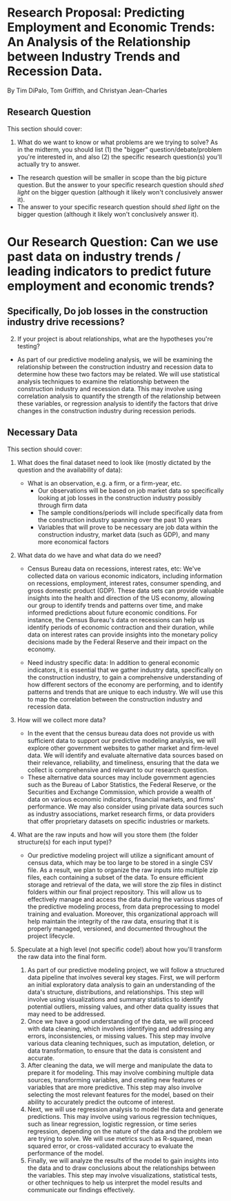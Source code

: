 # Research Proposal: Predicting Employment and Economic Trends: An Analysis of the Relationship between Industry Trends and Recession Data. 

By Tim DiPalo, Tom Griffith, and Christyan Jean-Charles

## Research Question

This section should cover:
1. What do we want to know or what problems are we trying to solve? As in the midterm, you should list (1) the "bigger" question/debate/problem you're interested in, and also (2) the specific research question(s) you'll actually try to answer. 
  - The research question will be smaller in scope than the big picture question. But the answer to your specific research question should _shed light_ on the bigger question (although it likely won't conclusively answer it).
  - The answer to your specific research question should _shed light_ on the bigger question (although it likely won't conclusively answer it).

# Our Research Question: Can we use past data on industry trends / leading indicators to predict future employment and economic trends? 

## Specifically, Do job losses in the construction industry drive recessions?

2. If your project is about relationships, what are the hypotheses you're testing?
- As part of our predictive modeling analysis, we will be examining the relationship between the construction industry and recession data to determine how these two factors may be related. We will use statistical analysis techniques to examine the relationship between the construction industry and recession data. This may involve using correlation analysis to quantify the strength of the relationship between these variables, or regression analysis to identify the factors that drive changes in the construction industry during recession periods.

## Necessary Data

This section should cover:
1. What does the final dataset need to look like (mostly dictated by the question and the availability of data):
   - What is an observation, e.g. a firm, or a firm-year, etc.
       - Our observations will be based on job market data so specifically looking at job losses in the construction industry possibly through firm data 
       - The sample conditions/periods will include specifically data from the construction industry spanning over the past 10 years
       - Variables that will prove to be necessary are job data within the construction industry, market data (such as GDP), and many more economical factors
1. What data do we have and what data do we need?

    - Census Bureau data on recessions, interest rates, etc: We've collected data on various economic indicators, including information on recessions, employment, interest rates, consumer spending, and gross domestic product (GDP). These data sets can provide valuable insights into the health and direction of the US economy, allowing our group to identify trends and patterns over time, and make informed predictions about future economic conditions. For instance, the Census Bureau's data on recessions can help us identify periods of economic contraction and their duration, while data on interest rates can provide insights into the monetary policy decisions made by the Federal Reserve and their impact on the economy. 

    - Need industry specific data: In addition to general economic indicators, it is essential that we gather industry data, specifically on the construction industry, to gain a comprehensive understanding of how different sectors of the economy are performing, and to identify patterns and trends that are unique to each industry. We will use this to map the correlation between the construction industry and recession data.

1. How will we collect more data? 
    - In the event that the census bureau data does not provide us with sufficient data to support our predictive modeling analysis, we will explore other government websites to gather market and firm-level data. We will identify and evaluate alternative data sources based on their relevance, reliability, and timeliness, ensuring that the data we collect is comprehensive and relevant to our research question.
    - These alternative data sources may include government agencies such as the Bureau of Labor Statistics, the Federal Reserve, or the Securities and Exchange Commission, which provide a wealth of data on various economic indicators, financial markets, and firms' performance. We may also consider using private data sources such as industry associations, market research firms, or data providers that offer proprietary datasets on specific industries or markets.
1. What are the raw inputs and how will you store them (the folder structure(s) for each input type)? 
    - Our predictive modeling project will utilize a significant amount of census data, which may be too large to be stored in a single CSV file. As a result, we plan to organize the raw inputs into multiple zip files, each containing a subset of the data. To ensure efficient storage and retrieval of the data, we will store the zip files in distinct folders within our final project repository. This will allow us to effectively manage and access the data during the various stages of the predictive modeling process, from data preprocessing to model training and evaluation. Moreover, this organizational approach will help maintain the integrity of the raw data, ensuring that it is properly managed, versioned, and documented throughout the project lifecycle.
1. Speculate at a high level (not specific code!) about how you'll transform the raw data into the final form.
    1. As part of our predictive modeling project, we will follow a structured data pipeline that involves several key stages. First, we will perform an initial exploratory data analysis to gain an understanding of the data's structure, distributions, and relationships. This step will involve using visualizations and summary statistics to identify potential outliers, missing values, and other data quality issues that may need to be addressed.
    1. Once we have a good understanding of the data, we will proceed with data cleaning, which involves identifying and addressing any errors, inconsistencies, or missing values. This step may involve various data cleaning techniques, such as imputation, deletion, or data transformation, to ensure that the data is consistent and accurate.
    1. After cleaning the data, we will merge and manipulate the data to prepare it for modeling. This may involve combining multiple data sources, transforming variables, and creating new features or variables that are more predictive. This step may also involve selecting the most relevant features for the model, based on their ability to accurately predict the outcome of interest.
    1. Next, we will use regression analysis to model the data and generate predictions. This may involve using various regression techniques, such as linear regression, logistic regression, or time series regression, depending on the nature of the data and the problem we are trying to solve. We will use metrics such as R-squared, mean squared error, or cross-validated accuracy to evaluate the performance of the model.
    1. Finally, we will analyze the results of the model to gain insights into the data and to draw conclusions about the relationships between the variables. This step may involve visualizations, statistical tests, or other techniques to help us interpret the model results and communicate our findings effectively.
